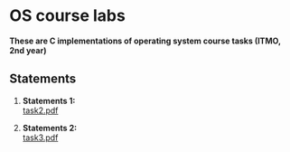 # OS course labs

**These are C implementations of operating system course tasks (ITMO, 2nd year)** 

## Statements

1. **Statements 1:**  
   [task2.pdf](process-monitor/tasks.pdf)

2. **Statements 2:**  
   [task3.pdf](process-control/tasks.pdf)
